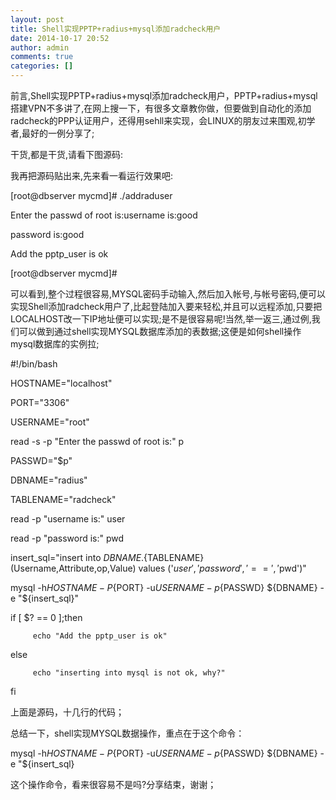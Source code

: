 ```yaml
---
layout: post
title: Shell实现PPTP+radius+mysql添加radcheck用户
date: 2014-10-17 20:52
author: admin
comments: true
categories: []
---
```

前言,Shell实现PPTP+radius+mysql添加radcheck用户，PPTP+radius+mysql搭建VPN不多讲了,在网上搜一下，有很多文章教你做，但要做到自动化的添加radcheck的PPP认证用户，还得用sehll来实现，会LINUX的朋友过来围观,初学者,最好的一例分享了;

干货,都是干货,请看下图源码:



我再把源码贴出来,先来看一看运行效果吧:

[root@dbserver mycmd]# ./addraduser

Enter the passwd of root is:username is:good

password is:good

Add the pptp_user is ok

[root@dbserver mycmd]#

可以看到,整个过程很容易,MYSQL密码手动输入,然后加入帐号,与帐号密码,便可以实现Shell添加radcheck用户了,比起登陆加入要来轻松,并且可以远程添加,只要把LOCALHOST改一下IP地址便可以实现;是不是很容易呢!当然,举一返三,通过例,我们可以做到通过shell实现MYSQL数据库添加的表数据;这便是如何shell操作mysql数据库的实例拉;

#!/bin/bash

HOSTNAME="localhost"

PORT="3306"

USERNAME="root"

read -s -p "Enter the passwd of root is:" p

PASSWD="$p"

DBNAME="radius"

TABLENAME="radcheck"

read -p "username is:" user

read -p "password is:" pwd

insert_sql="insert into $DBNAME.${TABLENAME}(Username,Attribute,op,Value) values                                                           ('$user','password','==','$pwd')"

mysql -h${HOSTNAME} -P${PORT} -u${USERNAME} -p${PASSWD} ${DBNAME} -e "${insert_sql}"

if [ $? == 0 ];then

         echo "Add the pptp_user is ok"

else

         echo "inserting into mysql is not ok, why?"

fi

上面是源码，十几行的代码；

总结一下，shell实现MYSQL数据操作，重点在于这个命令：

 mysql -h${HOSTNAME} -P${PORT} -u${USERNAME} -p${PASSWD} ${DBNAME} -e "${insert_sql}

这个操作命令，看来很容易不是吗?分享结束，谢谢；
